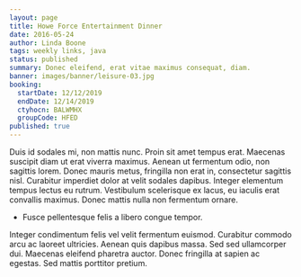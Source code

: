 ```yaml
---
layout: page
title: Howe Force Entertainment Dinner
date: 2016-05-24
author: Linda Boone
tags: weekly links, java
status: published
summary: Donec eleifend, erat vitae maximus consequat, diam.
banner: images/banner/leisure-03.jpg
booking:
  startDate: 12/12/2019
  endDate: 12/14/2019
  ctyhocn: BALWMHX
  groupCode: HFED
published: true
---
```

Duis id sodales mi, non mattis nunc. Proin sit amet tempus erat. Maecenas suscipit diam ut erat viverra maximus. Aenean ut fermentum odio, non sagittis lorem. Donec mauris metus, fringilla non erat in, consectetur sagittis nisl. Curabitur imperdiet dolor at velit sodales dapibus. Integer elementum tempus lectus eu rutrum. Vestibulum scelerisque ex lacus, eu iaculis erat convallis maximus. Donec mattis nulla non fermentum ornare.

* Fusce pellentesque felis a libero congue tempor.

Integer condimentum felis vel velit fermentum euismod. Curabitur commodo arcu ac laoreet ultricies. Aenean quis dapibus massa. Sed sed ullamcorper dui. Maecenas eleifend pharetra auctor. Donec fringilla at sapien ac egestas. Sed mattis porttitor pretium.
